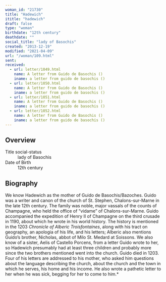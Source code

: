 ```yaml
---
woman_id: "21730"
title: "Hadewich"
ititle: "hadewich"
draft: false
type: "woman"
birthdate: "12th century"
deathdate: ""
social_title: "lady of Basochis"
created: "2013-12-19"
modified: "2021-04-09"
url: "/woman/109.html"
sent:
received:
  - url: letter/1049.html
    name: A letter from Guido de Basochis ()
    iname: a letter from guido de basochis ()
  - url: letter/1050.html
    name: A letter from Guido de Basochis ()
    iname: a letter from guido de basochis ()
  - url: letter/1051.html
    name: A letter from Guido de Basochis ()
    iname: a letter from guido de basochis ()
  - url: letter/1052.html
    name: A letter from Guido de Basochis ()
    iname: a letter from guido de basochis ()
---
```

<h2 class="mt-4">Overview</h2><dt>Title social-status</dt><dd>lady of Basochis</dd><dt>Date of Birth</dt><dd>12th century</dd><h2 class="mt-4">Biography</h2><p>We know Hadewich as the mother of Guido de Basochis/Bazoches. Guido was a writer and canon of the church of St. Stephen, Chalons-sur-Marne in the late 12th century. The family was noble, major vassals of the counts of Champagne, who held the office of “vidame” of Chalons-sur-Marne. Guido accompanied the expedition of Henry II of Champagne on the third crusade in 1190, about which he wrote in his world history. The history is mentioned in the 1203 <em>Chronicle of Alberic Troisfontaines</em>, along with his tract on geography, an apologia of his life, and his letters; Alberic also mentions Guido’s brother, Nicholas, abbot of Milo St. Medard at Soissons. We also know of a sister, Aelis of Castello Porcens, from a letter Guido wrote to her, so Hadewich presumably had at least three children and probably more since the two brothers mentioned went into the church. Guido died in 1203. Four of his letters are addressed to his mother, who asked him questions about the language describing the church, about the church and the town in which he serves, his home and his income. He also wrote a pathetic letter to her when he was sick, begging for her to come to him.*</p>